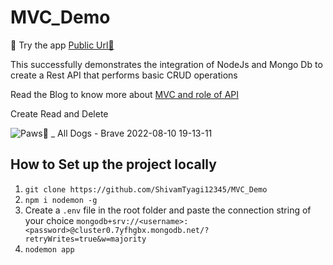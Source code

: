 # MVC_Demo

🎁 Try the app [Public Url🎉](https://mvcappdockerized.herokuapp.com/dogs)

This successfully demonstrates the integration of NodeJs and Mongo Db to create a Rest API that performs basic CRUD operations


Read the Blog to know more about [MVC and role of API](https://shivamtyagi.hashnode.dev/how-model-view-controller-components-talk-to-each-other-via-apis)


Create Read  and Delete

![Paws🐾 _ All Dogs - Brave 2022-08-10 19-13-11](https://user-images.githubusercontent.com/60812924/183923110-00213166-651e-40b1-8082-53ade6c619ab.gif)



## How to Set up the project locally

1.  `git clone https://github.com/ShivamTyagi12345/MVC_Demo `
2.  `npm i nodemon -g `
3.   Create a `.env` file in the root folder and paste the connection string of your choice `mongodb+srv://<username>:<password>@cluster0.7yfhgbx.mongodb.net/?retryWrites=true&w=majority` 
4.  `nodemon app`

